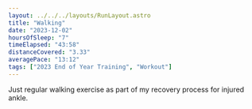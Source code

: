```yaml
---
layout: ../../../layouts/RunLayout.astro
title: "Walking"
date: "2023-12-02"
hoursOfSleep: "7"
timeElapsed: "43:58"
distanceCovered: "3.33"
averagePace: "13:12"
tags: ["2023 End of Year Training", "Workout"]
---
```


Just regular walking exercise as part of my recovery process for injured ankle.
